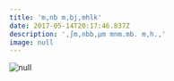 ```yaml
---
title: 'm,nb m,bj,mhlk'
date: 2017-05-14T20:17:46.837Z
description: ',∫m,nbb,µm mnm.mb. m,h.,'
image: null
---
```


![null](/img/chrome.jpg)

